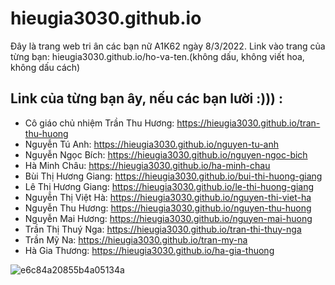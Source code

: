# hieugia3030.github.io
Đây là trang web tri ân các bạn nữ A1K62 ngày 8/3/2022.
Link vào trang của từng bạn: hieugia3030.github.io/ho-va-ten.(không dấu, không viết hoa, không dấu cách) 

## Link của từng bạn ây, nếu các bạn lười :))) : 
- Cô giáo chủ nhiệm Trần Thu Hương: https://hieugia3030.github.io/tran-thu-huong
- Nguyễn Tú Anh: https://hieugia3030.github.io/nguyen-tu-anh
- Nguyễn Ngọc Bích: https://hieugia3030.github.io/nguyen-ngoc-bich
- Hà Minh Châu: https://hieugia3030.github.io/ha-minh-chau
- Bùi Thị Hương Giang: https://hieugia3030.github.io/bui-thi-huong-giang
- Lê Thị Hương Giang: https://hieugia3030.github.io/le-thi-huong-giang
- Nguyễn Thị Việt Hà: https://hieugia3030.github.io/nguyen-thi-viet-ha
- Nguyễn Thu Hương: https://hieugia3030.github.io/nguyen-thu-huong
- Nguyễn Mai Hương: https://hieugia3030.github.io/nguyen-mai-huong
- Trần Thị Thuý Nga: https://hieugia3030.github.io/tran-thi-thuy-nga
- Trần Mỹ Na: https://hieugia3030.github.io/tran-my-na
- Hà Gia Thương: https://hieugia3030.github.io/ha-gia-thuong


![e6c84a20855b4a05134a](https://user-images.githubusercontent.com/79356608/157152277-0823614b-6d75-4cc1-abee-dd7e7dea6e63.jpeg)
